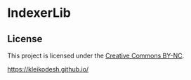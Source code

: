 # IndexerLib
## License
This project is licensed under the [Creative Commons BY-NC](LICENSE).

https://kleikodesh.github.io/
